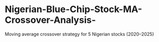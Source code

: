# Nigerian-Blue-Chip-Stock-MA-Crossover-Analysis-
Moving average crossover strategy for 5 Nigerian stocks (2020–2025)
